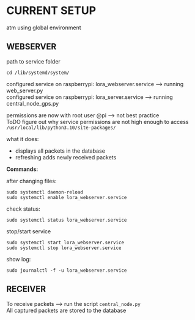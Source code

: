 # CURRENT SETUP
atm using global environment

## WEBSERVER
path to service folder
```
cd /lib/systemd/system/
```
configured service on raspberrypi: lora_webserver.service --> running web_server.py  
configured service on raspberrypi: lora_server.service --> running central_node_gps.py  

permissions are now with root user @pi --> not best practice  
ToDO figure out why service permissions are not high enough to access `/usr/local/lib/python3.10/site-packages/`  

what it does:  
- displays all packets in the database
- refreshing adds newly received packets


**Commands:**

after changing files:
```
sudo systemctl daemon-reload
sudo systemctl enable lora_webserver.service
```

check status:
```
sudo systemctl status lora_webserver.service
```

stop/start service
```
sudo systemctl start lora_webserver.service
sudo systemctl stop lora_webserver.service
```


show log:
```
sudo journalctl -f -u lora_webserver.service
```

## RECEIVER
To receive packets --> run the script `central_node.py`  
All captured packets are stored to the database
